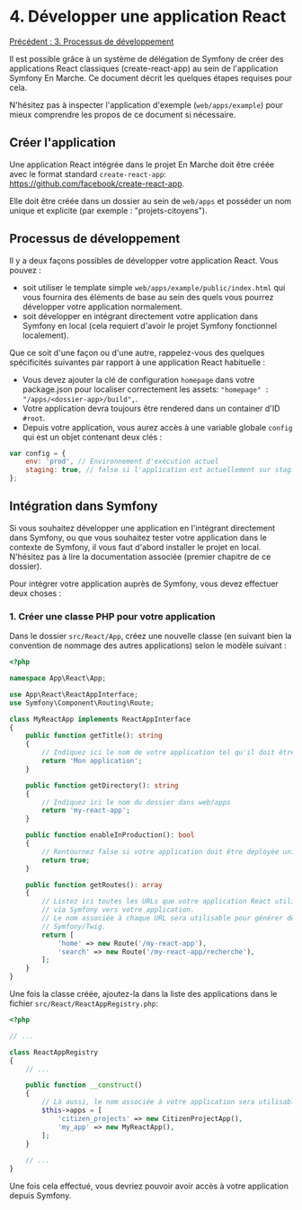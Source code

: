 # 4. Développer une application React

[Précédent : 3. Processus de développement](3-Processus-de-developpement.md)

Il est possible grâce à un système de délégation de Symfony de créer des applications React
classiques (create-react-app) au sein de l'application Symfony En Marche.
Ce document décrit les quelques étapes requises pour cela.

N'hésitez pas à inspecter l'application d'exemple (`web/apps/example`) pour mieux comprendre
les propos de ce document si nécessaire.

## Créer l'application

Une application React intégrée dans le projet En Marche doit être créée avec le format standard
`create-react-app`: https://github.com/facebook/create-react-app.

Elle doit être créée dans un dossier au sein de `web/apps` et posséder un nom unique et explicite
(par exemple : "projets-citoyens").

## Processus de développement

Il y a deux façons possibles de développer votre application React. Vous pouvez :

- soit utiliser le template simple `web/apps/example/public/index.html` qui vous fournira des
  éléments de base au sein des quels vous pourrez développer votre application normalement.
- soit développer en intégrant directement votre application dans Symfony en local (cela requiert
  d'avoir le projet Symfony fonctionnel localement).
  
Que ce soit d'une façon ou d'une autre, rappelez-vous des quelques spécificités suivantes par rapport
à une application React habituelle :

- Vous devez ajouter la clé de configuration `homepage` dans votre package.json pour localiser correctement
  les assets: `"homepage" : "/apps/<dossier-app>/build",`.
- Votre application devra toujours être rendered dans un container d'ID `#root`.
- Depuis votre application, vous aurez accès à une variable globale `config` qui est un objet contenant deux clés :

```js
var config = {
    env: 'prod', // Environnement d'exécution actuel
    staging: true, // false si l'application est actuellement sur staging (ou en local), false sinon
};
``` 

## Intégration dans Symfony

Si vous souhaitez développer une application en l'intégrant directement dans Symfony, ou que vous souhaitez tester
votre application dans le contexte de Symfony, il vous faut d'abord installer le projet en local. N'hésitez
pas à lire la documentation associée (premier chapitre de ce dossier).

Pour intégrer votre application auprès de Symfony, vous devez effectuer deux choses :

### 1. Créer une classe PHP pour votre application

Dans le dossier `src/React/App`, créez une nouvelle classe (en suivant bien la convention de nommage des autres
applications) selon le modèle suivant :

```php
<?php

namespace App\React\App;

use App\React\ReactAppInterface;
use Symfony\Component\Routing\Route;

class MyReactApp implements ReactAppInterface
{
    public function getTitle(): string
    {
        // Indiquez ici le nom de votre application tel qu'il doit être affiché dans le tag HTML <title>
        return 'Mon application';
    }

    public function getDirectory(): string
    {
        // Indiquez ici le nom du dossier dans web/apps
        return 'my-react-app'; 
    }

    public function enableInProduction(): bool
    {
        // Rentournez false si votre application doit être deployée uniquement sur staging pour le moment.
        return true;
    }

    public function getRoutes(): array
    {
        // Listez ici toutes les URLs que votre application React utilise afin qu'elles soient bien redirigées
        // via Symfony vers votre application.
        // Le nom associée à chaque URL sera utilisable pour générer des URLs vers votre application au sein de
        // Symfony/Twig.
        return [
            'home' => new Route('/my-react-app'),
            'search' => new Route('/my-react-app/recherche'),
        ];
    }
}
```

Une fois la classe créée, ajoutez-la dans la liste des applications dans le fichier `src/React/ReactAppRegistry.php`:

```php
<?php

// ...

class ReactAppRegistry
{
    // ...

    public function __construct()
    {
        // Là aussi, le nom associée à votre application sera utilisable pour générer des URLs au sein de Symfony/Twig.
        $this->apps = [
            'citizen_projects' => new CitizenProjectApp(),
            'my_app' => new MyReactApp(),
        ];
    }
    
    // ...
}
```

Une fois cela effectué, vous devriez pouvoir avoir accès à votre application depuis Symfony.
